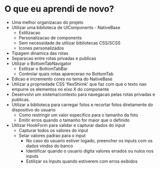 # O que eu aprendi de novo?

- Uma melhor organizacao do projeto
- Utilizar uma biblioteca de UIComponents - NativeBase
  - Estilizacao
  - Personalizacao de components
  - Sem necessidade de utilizar bibliotecas CSS/SCSS
  - Icones personalizados 
- Tipagem dinamica das rotas 
- Separacao entre rotas privadas e publicas
- Utilizar o BottomTabNavigator
  - Estilizar o BottomTabBar
  - Controlar quais rotas aparecerao no BottomTab
- Edicao e incremento cores no tema do NativeBase 
- Utilizar a propriedade CSS 'flexShirnk' que faz com que o texto nao empurre os elementos no eixo X do componente
- Desenvolvi um sistema/contexto para navegacao pelas rotas privadas e publicas.
- Utilizar a biblioteca para carregar fotos e recortar fotos diretamente do dispositivo do usuario 
  - Como restringir um valor especifico para o tamanho da foto 
  - Emitir erros quando o tamanho for maior que o definido 
- Utilizar HookForm para validar e capturar dados do input 
  - Capturar todos os valores do input
  - Setar valores padrao para o input 
    - No caso do usuario estiver logado, preencher os inputs com os dados vindos do banco
    - Identificar quando o usuario digita valores errados ou nulos nos inputs
    - Estilizar os Inputs quando estiverem com erros exibidos
